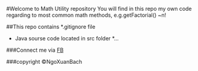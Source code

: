
#Welcome to Math Utility repository 
You will find in this repo my own code 
regarding to most common math methods, e.g.getFactorial() ~n!

##This repo contains
*.gitignore file 
* Java sourse code located in src folder
*...

###Connect me via 
[FB](https://facebook.com/ngo.bach.37/)

###copyright ©NgoXuanBach
